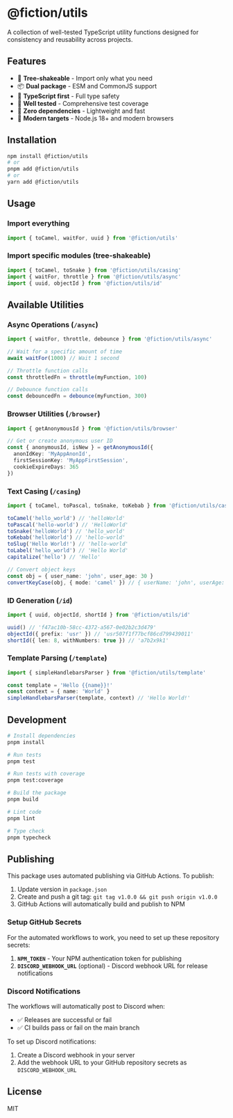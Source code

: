 # @fiction/utils

A collection of well-tested TypeScript utility functions designed for consistency and reusability across projects.

## Features

- 🌳 **Tree-shakeable** - Import only what you need
- 📦 **Dual package** - ESM and CommonJS support
- 🔧 **TypeScript first** - Full type safety
- 🧪 **Well tested** - Comprehensive test coverage
- 🚀 **Zero dependencies** - Lightweight and fast
- 🎯 **Modern targets** - Node.js 18+ and modern browsers

## Installation

```bash
npm install @fiction/utils
# or
pnpm add @fiction/utils
# or
yarn add @fiction/utils
```

## Usage

### Import everything

```typescript
import { toCamel, waitFor, uuid } from '@fiction/utils'
```

### Import specific modules (tree-shakeable)

```typescript
import { toCamel, toSnake } from '@fiction/utils/casing'
import { waitFor, throttle } from '@fiction/utils/async'
import { uuid, objectId } from '@fiction/utils/id'
```

## Available Utilities

### Async Operations (`/async`)

```typescript
import { waitFor, throttle, debounce } from '@fiction/utils/async'

// Wait for a specific amount of time
await waitFor(1000) // Wait 1 second

// Throttle function calls
const throttledFn = throttle(myFunction, 100)

// Debounce function calls
const debouncedFn = debounce(myFunction, 300)
```

### Browser Utilities (`/browser`)

```typescript
import { getAnonymousId } from '@fiction/utils/browser'

// Get or create anonymous user ID
const { anonymousId, isNew } = getAnonymousId({
  anonIdKey: 'MyAppAnonId',
  firstSessionKey: 'MyAppFirstSession',
  cookieExpireDays: 365
})
```

### Text Casing (`/casing`)

```typescript
import { toCamel, toPascal, toSnake, toKebab } from '@fiction/utils/casing'

toCamel('hello_world') // 'helloWorld'
toPascal('hello-world') // 'HelloWorld'
toSnake('helloWorld') // 'hello_world'
toKebab('helloWorld') // 'hello-world'
toSlug('Hello World!') // 'hello-world'
toLabel('hello_world') // 'Hello World'
capitalize('hello') // 'Hello'

// Convert object keys
const obj = { user_name: 'john', user_age: 30 }
convertKeyCase(obj, { mode: 'camel' }) // { userName: 'john', userAge: 30 }
```

### ID Generation (`/id`)

```typescript
import { uuid, objectId, shortId } from '@fiction/utils/id'

uuid() // 'f47ac10b-58cc-4372-a567-0e02b2c3d479'
objectId({ prefix: 'usr' }) // 'usr507f1f77bcf86cd799439011'
shortId({ len: 8, withNumbers: true }) // 'a7b2x9k1'
```

### Template Parsing (`/template`)

```typescript
import { simpleHandlebarsParser } from '@fiction/utils/template'

const template = 'Hello {{name}}!'
const context = { name: 'World' }
simpleHandlebarsParser(template, context) // 'Hello World!'
```

## Development

```bash
# Install dependencies
pnpm install

# Run tests
pnpm test

# Run tests with coverage
pnpm test:coverage

# Build the package
pnpm build

# Lint code
pnpm lint

# Type check
pnpm typecheck
```

## Publishing

This package uses automated publishing via GitHub Actions. To publish:

1. Update version in `package.json`
2. Create and push a git tag: `git tag v1.0.0 && git push origin v1.0.0`
3. GitHub Actions will automatically build and publish to NPM

### Setup GitHub Secrets

For the automated workflows to work, you need to set up these repository secrets:

1. **`NPM_TOKEN`** - Your NPM authentication token for publishing
2. **`DISCORD_WEBHOOK_URL`** (optional) - Discord webhook URL for release notifications

### Discord Notifications

The workflows will automatically post to Discord when:
- ✅ Releases are successful or fail
- ✅ CI builds pass or fail on the main branch

To set up Discord notifications:
1. Create a Discord webhook in your server
2. Add the webhook URL to your GitHub repository secrets as `DISCORD_WEBHOOK_URL`

## License

MIT